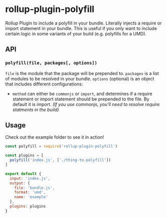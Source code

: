 # rollup-plugin-polyfill
Rollup Plugin to include a polyfill in your bundle.
Literally injects a require or import statement in your bundle.
This is useful if you only want to include certain logic in some variants of
your build (e.g. polyfills for a UMD).

## API
### `polyfill(file, packages[, options])`
`file` is the module that the package will be prepended to.
`packages` is a list of modules to be resolved in your bundle.
`options` (optional) is an object that includes different configurations:
* `method` can either be `commonjs` or `import`, and determines if a require
statement or import statement should be prepended to the file. By default
it is import. _(If you use commonjs, you'll need to resolve require statments
in the build)_

## Usage
Check out the example folder to see it in action!
```javascript
const polyfill = require('rollup-plugin-polyfill')

const plugins = [
  polyfill('index.js', ['./thing-to-polyfill'])
]

export default {
  input: 'index.js',
  output: {
    file: 'bundle.js',
    format: 'umd',
    name: 'example'
  },
  plugins: plugins
}
```
